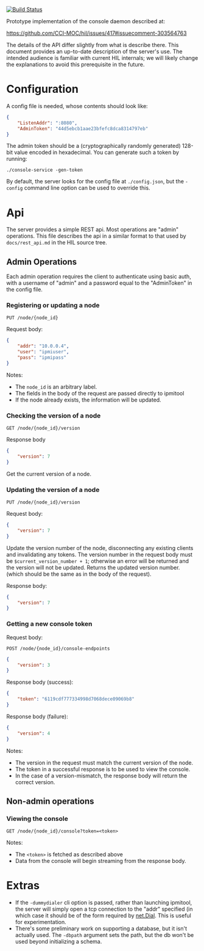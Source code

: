 [![Build Status][travis-img]][travis]

Prototype implementation of the console daemon described at:

<https://github.com/CCI-MOC/hil/issues/417#issuecomment-303564763>

The details of the API differ slightly from what is describe there. This
document provides an up-to-date description of the server's use. The
intended audience is familiar with current HIL internals; we will likely
change the explanations to avoid this prerequisite in the future.

# Configuration

A config file is needed, whose contents should look like:


```json
{
	"ListenAddr": ":8080",
	"AdminToken": "44d5ebcb1aae23bfefc8dca8314797eb"
}
```

The admin token should be a (cryptographically randomly generated)
128-bit value encoded in hexadecimal. You can generate such a token by
running:

    ./console-service -gen-token

By default, the server looks for the config file at `./config.json`, but
the `-config` command line option can be used to override this.

# Api

The server provides a simple REST api. Most operations are "admin"
operations. This file describes the api in a similar format to that used
by `docs/rest_api.md` in the HIL source tree.

## Admin Operations

Each admin operation requires the client to authenticate using basic
auth, with a username of "admin" and a password equal to the
"AdminToken" in the config file.

### Registering or updating a node

`PUT /node/{node_id}`

Request body:

```json
{
    "addr": "10.0.0.4",
    "user": "ipmiuser",
    "pass": "ipmipass"
}
```

Notes:

* The `node_id` is an arbitrary label.
* The fields in the body of the request are passed directly to ipmitool
* If the node already exists, the information will be updated.

### Checking the version of a node

`GET /node/{node_id}/version`

Response body

```json
{
    "version": 7
}
```

Get the current version of a node.

### Updating the version of a node

`PUT /node/{node_id}/version`

Request body:

```json
{
    "version": 7
}
```

Update the version number of the node, disconnecting any existing
clients and invalidating any tokens.  The version number in the request
body must be `$current_version_number + 1`; otherwise an error will be
returned and the version will not be updated. Returns the updated
version number. (which should be the same as in the body of the
request).

Response body:

```json
{
    "version": 7
}
```

### Getting a new console token

Request body:

`POST /node/{node_id}/console-endpoints`

```json
{
    "version": 3
}
```

Response body (success):

```json
{
    "token": "6119cdf777334998d7068dece09069b8"
}
```

Response body (failure):

```json
{
    "version": 4
}
```

Notes:

* The version in the request must match the current version of the node.
* The token in a successful response is to be used to view the console.
* In the case of a version-mismatch, the response body will return the
  correct version.

## Non-admin operations


### Viewing the console

`GET /node/{node_id}/console?token=<token>`

Notes:

* The `<token>` is fetched as described above
* Data from the console will begin streaming from the response body.

# Extras

* If the `-dummydialer` cli option is passed, rather than launching
  ipmitool, the server will simply open a tcp connection to the
  "addr" specified (in which case it should be of the form required
  by [net.Dial][net.Dial]. This is useful for experimentation.
* There's some preliminary work on supporting a database, but it isn't
  actually used. The `-dbpath` argument sets the path, but the db won't
  be used beyond initializing a schema.

[net.Dial]: https://golang.org/pkg/net/#Dial

[travis]: https://travis-ci.org/zenhack/console-service
[travis-img]: https://travis-ci.org/zenhack/console-service.svg?branch=master
